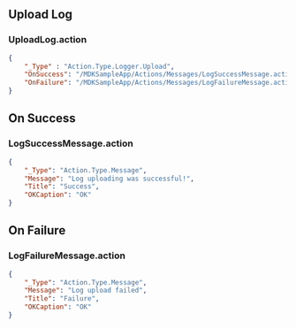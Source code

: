 ## Upload Log 

### UploadLog.action

```json
{
    "_Type" : "Action.Type.Logger.Upload",
    "OnSuccess": "/MDKSampleApp/Actions/Messages/LogSuccessMessage.action",
    "OnFailure": "/MDKSampleApp/Actions/Messages/LogFailureMessage.action"
}
```

## On Success

### LogSuccessMessage.action

```json
{
    "_Type": "Action.Type.Message",
    "Message": "Log uploading was successful!",
    "Title": "Success",
    "OKCaption": "OK"
}
```

## On Failure

### LogFailureMessage.action

```json
{
    "_Type": "Action.Type.Message",
    "Message": "Log upload failed",
    "Title": "Failure",
    "OKCaption": "OK"
}
```
